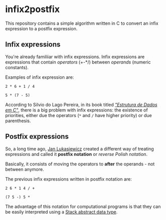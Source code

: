 # infix2postfix

This repository contains a simple algorithm written in C to convert an infix expression to a postfix expression.

## Infix expressions
You're already familiiar with infix expressions. Infix expressions are expressions that contain _operators_ (+-*/) between _operands_ (numeric constants).

Examples of infix expression are:

```
2 * 6 + 1 / 4

5 * (7 - 5)
```

According to Silvio do Lago Pereira, in its book titled [_"Estrutura de Dados em C"_](https://www.amazon.com.br/Estruturas-Dados-Uma-Abordagem-Did%C3%A1tica/dp/8536516291?tag=goog0ef-20&smid=A1ZZFT5FULY4LN&ascsubtag=go_729680143_34002717090_172477348789_pla-394069366980_c_), there is a big problem with infix expressions: the existence of priorities, either due the operators (`*` and `/` have higher priority) or due parenthesis.

## Postfix expressions
So, a long time ago, [Jan Lukasiewicz](https://en.wikipedia.org/wiki/Jan_%C5%81ukasiewicz) created a different way of treating expressions and called it **postfix notation** or _reverse Polish notation_.

Basically, it consists of moving the operators to **after** the operands - not between anymore.

The previous infix expressions written in postfix notation are:

```
2 6 * 1 4 / +

(7 5 -) 5 *
```

The advantage of this notation for computational programs is that they can be easily interpreted using a [Stack abstract data type](https://en.wikipedia.org/wiki/Stack_(abstract_data_type)).
